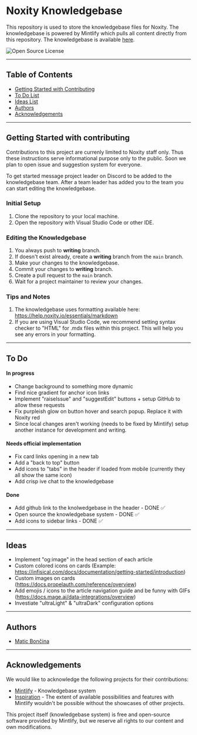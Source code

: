 # Noxity Knowledgebase

This repository is used to store the knowledgebase files for Noxity. The knowledgebase is powered by Mintlify which pulls all content directly from this repository. The knowledgebase is available [here](https://help.noxity.io).

![Open Source License](https://img.shields.io/badge/License-Open%20Source-green.svg)

---

## Table of Contents
- [Getting Started with Contributing](#getting-started-with-contributing)
- [To Do List](#to-do)
- [Ideas List](#ideas)
- [Authors](#authors)
- [Acknowledgements](#acknowledgements)

---

## Getting Started with contributing

Contributions to this project are currenly limited to Noxity staff only. Thus these instructions serve informational purpose only to the public. Soon we plan to open issue and suggestion system for everyone.

To get started message project leader on Discord to be added to the knowledgebase team. After a team leader has added you to the team you can start editing the knowledgebase.

### Initial Setup

1. Clone the repository to your local machine.
2. Open the repository with Visual Studio Code or other IDE.

### Editing the Knowledgebase

1. You always push to **writing** branch.
2. If doesn't exist already, create a **writing** branch from the `main` branch.
3. Make your changes to the knowledgebase.
4. Commit your changes to **writing** branch.
5. Create a pull request to the `main` branch.
6. Wait for a project maintainer to review your changes.

### Tips and Notes

1. The knowledgebase uses formatting available here: https://help.noxity.io/essentials/markdown
2. If you are using Visual Studio Code, we recommend setting syntax checker to "HTML" for .mdx files within this project. This will help you see any errors in your formatting.

---
## To Do
#### In progress
- Change background to something more dynamic
- Find nice gradient for anchor icon links
- Implement "raiseIssue" and "suggestEdit" buttons + setup GitHub to allow these requests
- Fix purpleish glow on button hover and search popup. Replace it with Noxity red
- Since local changes aren't working (needs to be fixed by Mintlify) setup another instance for development and writing.
#### Needs official implementation
- Fix card links opening in a new tab
- Add a "back to top" button
- Add icons to "tabs" in the header if loaded from mobile (currently they all show the same icon)
- Add crisp ive chat to the knowledgebase
#### Done
- Add github link to the knolwedgebase in the header - DONE ✅
- Open source the knowledgebase system - DONE ✅
- Add icons to sidebar links - DONE ✅

---
## Ideas
- Implement "og:image" in the head section of each article
- Custom colored icons on cards (Example: https://infisical.com/docs/documentation/getting-started/introduction)
- Custom images on cards (https://docs.propelauth.com/reference/overview)
- Add emojis / icons to the article navigation guide and be funny with GIFs (https://docs.mage.ai/data-integrations/overview)
- Investiate  "ultraLight" & "ultraDark" configuration options

---

## Authors

- [Matic Bončina](https://github.com/maticboncina)

---
## Acknowledgements

We would like to acknowledge the following projects for their contributions:

- [Mintlify](https://github.com/mintlify/starter) - Knowledgebase system
- [Inspiration](https://mintlify.com/showcase) - The extent of available possibilities and features with Mintlify wouldn't be possible without the showcases of other projects.

This project itself (knowledgebase system) is free and open-source software provided by Mintlify, but we reserve all rights to our content and own modifications.